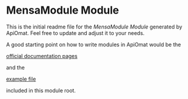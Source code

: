 # MensaModule Module

This is the initial readme file for the *MensaModule Module* generated by ApiOmat. 
Feel free to update and adjust it to your needs.

A good starting point on how to write modules in ApiOmat would be the 

[official documentation pages](https://docs.apiomat.com/32/Create-your-own.html) 

and the

[example file](snippets.md)

included in this module root.
